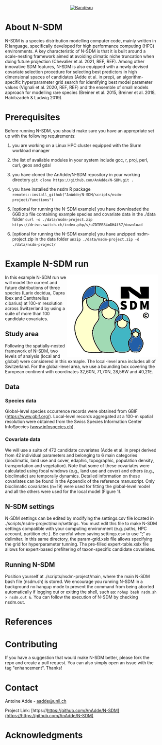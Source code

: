   <div align="center">
  <a href="https://github.com/AnAdde/N-SDM">
  <img src="FIG.png" alt="Bandeau" width="300" height="300">
  </a>
  </div>


# About N-SDM

N-SDM is a species distribution modelling computer code, mainly written in R language, specifically developed for high performance computing (HPC) environments. A key characteristic of N-SDM is that it is built around a scale-nesting framework aimed at avoiding climatic niche truncation when doing future projection (Chevalier et al. 2021, REF, REF). Among other innovative SDM features, N-SDM is also equipped with a newly devised covariate selection procedure for selecting best predictors in high dimensional spaces of candidates (Adde et al. in prep), an algorithm-specific hyperparameter grid search for identifying best model parameter values (Vignali et al. 2020, REF, REF) and the ensemble of small models approach for modelling rare species (Breiner et al. 2015, Breiner et al. 2018, Habibzadeh & Ludwig 2019).



# Prerequisites

Before running N-SDM, you should make sure you have an appropriate set up with the following requirements:

1.	you are working on a Linux HPC cluster equipped with the Slurm workload manager

2.	the list of available modules in your system include gcc, r, proj, perl, curl, geos and gdal

3.	you have cloned the AnAdde/N-SDM repository in your working directory `git clone https://github.com/AnAdde/N-SDM.git .`

4.	you have installed the nsdm R package `remotes::install_github("AnAdde/N-SDM/scripts/nsdm-project/functions")`

5. [optional for running the N-SDM example] you have downloaded the 6GB zip file containing example species and covariate data in the ./data folder `curl -o ./data/nsdm-project.zip  https://drive.switch.ch/index.php/s/u7DTEE84oDH4f57/download`

6. [optional for running the N-SDM example] you have unzipped nsdm-project.zip in the data folder `unzip ./data/nsdm-project.zip -d ./data/nsdm-project/`

# Example N-SDM run

<img align="right" alt="GIF" src="https://github.com/AnAdde/N-SDM/blob/main/images/n-sdm_logo.png" width="300px"/>

In this example N-SDM run we will model the current and future distributions of three species (Larix decidua, Capra Ibex and Cantharellus cibarius) at 100-m resolution across Switzerland by using a suite of more than 100 candidate covariates.

## Study area

Following the spatially-nested framework of N-SDM, two levels of analysis (local and global) were considered in this exmaple. The local-level area includes all of Switzerland. For the global-level area, we use a bounding box covering the European continent with coordinates 32,60N, 71,70N, 28,56W and 40,21E.

## Data

### Species data

Global-level species occurrence records were obtained from GBIF (https://www.gbif.org/). Local-level records aggregated at a 100-m spatial resolution were obtained from the Swiss Species Information Center InfoSpecies (www.infospecies.ch).

### Covariate data

We will use a suite of 472 candidate covariates (Adde et al. in prep) derived from 42 individual parameters and belonging to 6 main categories (bioclimatic, land use and cover, edaphic, topographic, population density, transportation and vegetation). Note that some of these covariates were calculated using focal windows (e.g., land use and cover) and others (e.g., bioclimatic) are temporally dynamics. Detailed information on these covariates can be found in the Appendix of the reference manuscript. Only bioclimatic covariates (n=19) were used for fitting the global-level model and all the others were used for the local model (Figure 1).

## N-SDM settings

N-SDM settings can be edited by modifying the settings.csv file located in ./scripts/nsdm-project/main/settings. You must edit this file to make N-SDM settings compatible with your computing environment (e.g. paths, HPC account, partition etc.). Be careful when saving settings.csv to use “;” as delimiter. In this same directory, the param-grid.xslx file allows specifying the grid for hyperparameter tunning. The pre-filled expert-table.xslx file allows for expert-based prefiltering of taxon-specific candidate covariates.

## Running N-SDM

Position yourself at ./scripts/nsdm-project/main, where the main N-SDM bash file (nsdm.sh) is stored. We encourage you running N-SDM in a background no hangup mode to prevent the command from being aborted automatically if logging out or exiting the shell, such as: `nohup bash nsdm.sh > nsdm.out &`. You can follow the execution of N-SDM by checking nsdm.out.

# References



# Contributing

If you have a suggestion that would make N-SDM better, please fork the repo and create a pull request. You can also simply open an issue with the tag "enhancement".
Thanks!



# Contact

Antoine Adde - aadde@unil.ch

Project Link: [https://https://github.com/AnAdde/N-SDM](https://https://github.com/AnAdde/N-SDM)



# Acknowledgments


